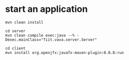 # start an application

```
mvn clean install
```

```
cd server
mvn clean compile exec:java --% -Dexec.mainClass="fiit.vava.server.Server"
```

```
cd client
mvn install org.openjfx:javafx-maven-plugin:0.0.8:run 
```